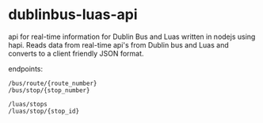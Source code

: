 # dublinbus-luas-api
api for real-time information for Dublin Bus and Luas written in nodejs using hapi. Reads data from real-time api's from Dublin bus and Luas and converts to a client friendly JSON format.

endpoints:

```
/bus/route/{route_number}
/bus/stop/{stop_number}

/luas/stops
/luas/stop/{stop_id}
```
